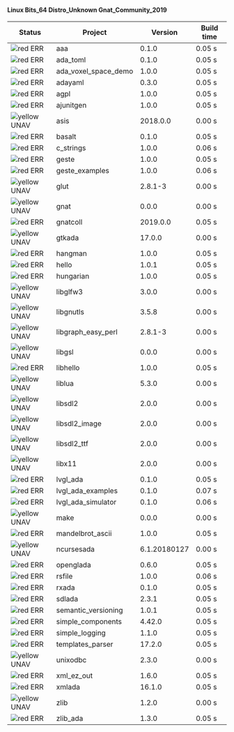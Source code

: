 #### Linux Bits_64 Distro_Unknown Gnat_Community_2019

| Status | Project | Version | Build time |
| --- | --- | --- | --- |
|![red](https://placehold.it/8/ff0000/000000?text=+) ERR  | aaa | 0.1.0 |  0.05 s |
|![red](https://placehold.it/8/ff0000/000000?text=+) ERR  | ada_toml | 0.1.0 |  0.05 s |
|![red](https://placehold.it/8/ff0000/000000?text=+) ERR  | ada_voxel_space_demo | 1.0.0 |  0.05 s |
|![red](https://placehold.it/8/ff0000/000000?text=+) ERR  | adayaml | 0.3.0 |  0.05 s |
|![red](https://placehold.it/8/ff0000/000000?text=+) ERR  | agpl | 1.0.0 |  0.05 s |
|![red](https://placehold.it/8/ff0000/000000?text=+) ERR  | ajunitgen | 1.0.0 |  0.05 s |
|![yellow](https://placehold.it/8/ffbb00/000000?text=+) UNAV | asis | 2018.0.0 |  0.00 s |
|![red](https://placehold.it/8/ff0000/000000?text=+) ERR  | basalt | 0.1.0 |  0.05 s |
|![red](https://placehold.it/8/ff0000/000000?text=+) ERR  | c_strings | 1.0.0 |  0.06 s |
|![red](https://placehold.it/8/ff0000/000000?text=+) ERR  | geste | 1.0.0 |  0.05 s |
|![red](https://placehold.it/8/ff0000/000000?text=+) ERR  | geste_examples | 1.0.0 |  0.06 s |
|![yellow](https://placehold.it/8/ffbb00/000000?text=+) UNAV | glut | 2.8.1-3 |  0.00 s |
|![yellow](https://placehold.it/8/ffbb00/000000?text=+) UNAV | gnat | 0.0.0 |  0.00 s |
|![red](https://placehold.it/8/ff0000/000000?text=+) ERR  | gnatcoll | 2019.0.0 |  0.05 s |
|![yellow](https://placehold.it/8/ffbb00/000000?text=+) UNAV | gtkada | 17.0.0 |  0.00 s |
|![red](https://placehold.it/8/ff0000/000000?text=+) ERR  | hangman | 1.0.0 |  0.05 s |
|![red](https://placehold.it/8/ff0000/000000?text=+) ERR  | hello | 1.0.1 |  0.05 s |
|![red](https://placehold.it/8/ff0000/000000?text=+) ERR  | hungarian | 1.0.0 |  0.05 s |
|![yellow](https://placehold.it/8/ffbb00/000000?text=+) UNAV | libglfw3 | 3.0.0 |  0.00 s |
|![yellow](https://placehold.it/8/ffbb00/000000?text=+) UNAV | libgnutls | 3.5.8 |  0.00 s |
|![yellow](https://placehold.it/8/ffbb00/000000?text=+) UNAV | libgraph_easy_perl | 2.8.1-3 |  0.00 s |
|![yellow](https://placehold.it/8/ffbb00/000000?text=+) UNAV | libgsl | 0.0.0 |  0.00 s |
|![red](https://placehold.it/8/ff0000/000000?text=+) ERR  | libhello | 1.0.0 |  0.05 s |
|![yellow](https://placehold.it/8/ffbb00/000000?text=+) UNAV | liblua | 5.3.0 |  0.00 s |
|![yellow](https://placehold.it/8/ffbb00/000000?text=+) UNAV | libsdl2 | 2.0.0 |  0.00 s |
|![yellow](https://placehold.it/8/ffbb00/000000?text=+) UNAV | libsdl2_image | 2.0.0 |  0.00 s |
|![yellow](https://placehold.it/8/ffbb00/000000?text=+) UNAV | libsdl2_ttf | 2.0.0 |  0.00 s |
|![yellow](https://placehold.it/8/ffbb00/000000?text=+) UNAV | libx11 | 2.0.0 |  0.00 s |
|![red](https://placehold.it/8/ff0000/000000?text=+) ERR  | lvgl_ada | 0.1.0 |  0.05 s |
|![red](https://placehold.it/8/ff0000/000000?text=+) ERR  | lvgl_ada_examples | 0.1.0 |  0.07 s |
|![red](https://placehold.it/8/ff0000/000000?text=+) ERR  | lvgl_ada_simulator | 0.1.0 |  0.06 s |
|![yellow](https://placehold.it/8/ffbb00/000000?text=+) UNAV | make | 0.0.0 |  0.00 s |
|![red](https://placehold.it/8/ff0000/000000?text=+) ERR  | mandelbrot_ascii | 1.0.0 |  0.05 s |
|![yellow](https://placehold.it/8/ffbb00/000000?text=+) UNAV | ncursesada | 6.1.20180127 |  0.00 s |
|![red](https://placehold.it/8/ff0000/000000?text=+) ERR  | openglada | 0.6.0 |  0.05 s |
|![red](https://placehold.it/8/ff0000/000000?text=+) ERR  | rsfile | 1.0.0 |  0.06 s |
|![red](https://placehold.it/8/ff0000/000000?text=+) ERR  | rxada | 0.1.0 |  0.05 s |
|![red](https://placehold.it/8/ff0000/000000?text=+) ERR  | sdlada | 2.3.1 |  0.05 s |
|![red](https://placehold.it/8/ff0000/000000?text=+) ERR  | semantic_versioning | 1.0.1 |  0.05 s |
|![red](https://placehold.it/8/ff0000/000000?text=+) ERR  | simple_components | 4.42.0 |  0.05 s |
|![red](https://placehold.it/8/ff0000/000000?text=+) ERR  | simple_logging | 1.1.0 |  0.05 s |
|![red](https://placehold.it/8/ff0000/000000?text=+) ERR  | templates_parser | 17.2.0 |  0.05 s |
|![yellow](https://placehold.it/8/ffbb00/000000?text=+) UNAV | unixodbc | 2.3.0 |  0.00 s |
|![red](https://placehold.it/8/ff0000/000000?text=+) ERR  | xml_ez_out | 1.6.0 |  0.05 s |
|![red](https://placehold.it/8/ff0000/000000?text=+) ERR  | xmlada | 16.1.0 |  0.05 s |
|![yellow](https://placehold.it/8/ffbb00/000000?text=+) UNAV | zlib | 1.2.0 |  0.00 s |
|![red](https://placehold.it/8/ff0000/000000?text=+) ERR  | zlib_ada | 1.3.0 |  0.05 s |
